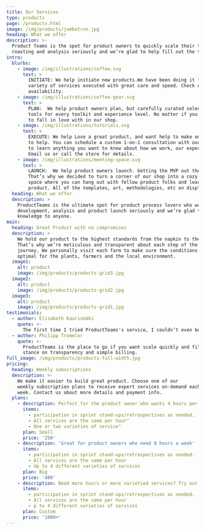 ```yaml
---
title: Our Services
type: products
page: /products.html
image: /img/products/jumbotron.jpg
heading: What we offer
description: >-
  Product Teams is the spot for product owners to quickly scale their teams.  We take product strategy,
  roasting and analysis seriously and we’re glad to help fill out the team on an ad-hoc basis.
intro:
  blurbs:
    - image: /img/illustrations/coffee.svg
      text: >
        INITIATE: We help initiate new products.We have been doing it for over 25 years, and have been product-owner or product team member to over 500 products. We’re proud to offer a
        variety of services executed with great care and speed. Check our posts or contact us directly for current
        availability.
    - image: /img/illustrations/coffee-gear.svg
      text: >
        PLAN:  We help product owners plan, but carefully curated selection of services and
        tools for every toolkit and experience level. No matter if you run multiple product teams or just started your first start-up, you’ll find services
        to fall in love with in our shop.
    - image: /img/illustrations/tutorials.svg
      text: >
        EXECUTE: We help Love a great product, and want help to make one?  Don't worry, we’re here
        to help. You can schedule a custom 1-on-1 consultation with our expereinced product owners
        to learn anything you want to know about how we work, our experience and methodologies we understand.
        Email us or call the store for details.
    - image: /img/illustrations/meeting-space.svg
      text: >
        LAUNCH:  We help product owners launch. Getting the MVP out the door in the wild is the ultimate metric. We help do everything it takes to get the product live and to get the first traction.
        That’s why we decided to turn a corner of our shop into a cozy meeting
        space where you can hang out with fellow product folks and learn about
        product. All of the templates, art, methodologies, etc on display here are available for free download and we encourage download and sharing. The full price you may pay - if the assets are usefull and you put them to use in your company - goes to support product management scholoarships in under-served communities.
  heading: What we offer
  description: >
    ProductTeams is the ultimate spot for product process lovers who want to learn about product management and support the thought leader that grew the practice where it is today. We take product
    development, analysis and product launch seriously and we’re glad to pass that
    knowledge to anyone.
main:
  heading: Great Product with no compromises
  description: >
    We hold our product to the highest standards from the napkin to the .
    That’s why we’re meticulous and transparent about each step of the coffee’s
    journey. We personally visit each farm to make sure the conditions are
    optimal for the plants, farmers and the local environment.
  image1:
    alt: product
    image: /img/products/products-grid3.jpg
  image2:
    alt: product
    image: /img/products/products-grid2.jpg
  image3:
    alt: product
    image: /img/products/products-grid1.jpg
testimonials:
  - author: Elisabeth Kaurismäki
    quote: >-
      The first time I tried ProductTeams's service, I couldn’t even believe that was able to scale so quickly.
  - author: Philipp Trommler
    quote: >-
      ProductTeams is the place to go if you want scale quickly and fill out your team. I love their
      stance on transparency and simple billing.
full_image: /img/products/products-full-width.jpg
pricing:
  heading: Weekly subscriptions
  description: >-
    We make it easier to build great product. Choose one of our
    weekly subscription plans to receive expert services on-demand each
    week. Contact us about more details and payment info.
  plans:
    - description: Perfect for the product owner who wants 4 hours per week.
      items:
        - participation in sprint stand-ups/retrospectives as needed.
        - All services are the same per hour"
        - One or two varieties of service"
      plan: Small
      price: '250'
    - description: 'Great for product owners who need 8 hours a week'
      items:
        - participation in sprint stand-ups/retrospectives as needed.
        - All services are the same per hour
        - Up to 4 different varieties of services
      plan: Big
      price: '480'
    - description: Need more hours or more varietied services? Try our custom plan
      items:
        - participation in sprint stand-ups/retrospectives as needed.
        - All services are the same per hour
        - p to 4 different varieties of services
      plan: Custom
      price: '1000+'
---
```


